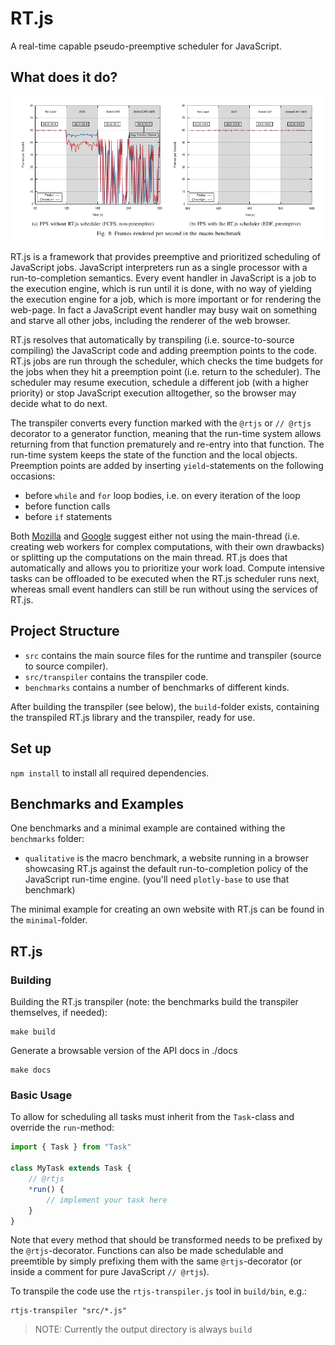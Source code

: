 # RT.js

A real-time capable pseudo-preemptive scheduler for JavaScript.

## What does it do?

![](macro-benchmark.png)

RT.js is a framework that provides preemptive and prioritized scheduling of JavaScript jobs. JavaScript interpreters run as a single processor with a run-to-completion semantics. Every event handler in JavaScript is a job to the execution engine, which is run until it is done, with no way of yielding the execution engine for a job, which is more important or for rendering the web-page. In fact a JavaScript event handler may busy wait on something and starve all other jobs, including the renderer of the web browser.

RT.js resolves that automatically by transpiling (i.e. source-to-source compiling) the JavaScript code and adding preemption points to the code. RT.js jobs are run through the scheduler, which checks the time budgets for the jobs when they hit a preemption point (i.e. return to the scheduler). The scheduler may resume execution, schedule a different job (with a higher priority) or stop JavaScript execution alltogether, so the browser may decide what to do next.

The transpiler converts every function marked with the `@rtjs` or `// @rtjs` decorator to a generator function, meaning that the run-time system allows returning from that function prematurely and re-entry into that function. The run-time system keeps the state of the function and the local objects. Preemption points are added by inserting `yield`-statements on the following occasions:

- before `while` and `for` loop bodies, i.e. on every iteration of the loop
- before function calls
- before `if` statements

Both [Mozilla][2] and [Google][1] suggest either not using the main-thread (i.e. creating web workers for complex computations, with their own drawbacks) or splitting up the computations on the main thread. RT.js does that automatically and allows you to prioritize your work load. Compute intensive tasks can be offloaded to be executed when the RT.js scheduler runs next, whereas small event handlers can still be run without using the services of RT.js.

## Project Structure

- `src` contains the main source files for the runtime and transpiler (source to source compiler).
- `src/transpiler` contains the transpiler code.
- `benchmarks` contains a number of benchmarks of different kinds.

After building the transpiler (see below), the `build`-folder exists, containing the transpiled RT.js library and the transpiler, ready for use.

## Set up

`npm install` to install all required dependencies.

## Benchmarks and Examples

One benchmarks and a minimal example are contained withing the `benchmarks` folder:

- `qualitative` is the macro benchmark, a website running in a browser showcasing RT.js against the default run-to-completion policy of the JavaScript run-time engine. (you'll need `plotly-base` to use that benchmark)

The minimal example for creating an own website with RT.js can be found in the `minimal`-folder.

## RT.js

### Building

Building the RT.js transpiler (note: the benchmarks build the transpiler themselves, if needed):

```
make build
```

Generate a browsable version of the API docs in ./docs

```
make docs
```

### Basic Usage

To allow for scheduling all tasks must inherit from the `Task`-class and override the `run`-method:

```javascript
import { Task } from "Task"

class MyTask extends Task {
    // @rtjs
    *run() {
        // implement your task here
    }
}
```

Note that every method that should be transformed needs to be prefixed by the `@rtjs`-decorator. Functions can also be made schedulable and preemtible by simply prefixing them with the same `@rtjs`-decorator (or inside a comment for pure JavaScript `// @rtjs`).

To transpile the code use the `rtjs-transpiler.js` tool in `build/bin`, e.g.:

```
rtjs-transpiler "src/*.js"
```

> NOTE: Currently the output directory is always `build`

[1]: https://developers.google.com/web/fundamentals/performance/rendering/ "Rendering Performance: Google"
[2]: https://developer.mozilla.org/en-US/docs/Mozilla/Firefox/Performance_best_practices_for_Firefox_fe_engineers "Performance best practices for Firefox front-end engineers"
